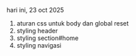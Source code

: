 hari ini, 23 oct 2025
<ol>
  <li>aturan css untuk body dan global reset</li>
  <li>styling header</li>
  <li>styling section#home</li>
  <li>styling navigasi</li>
</ol>